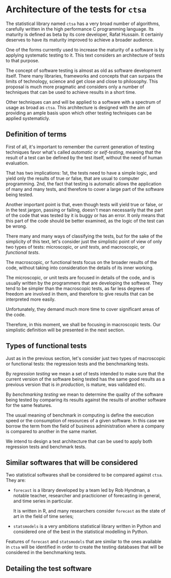 # Architecture of the tests for `ctsa`

The statistical library named `ctsa` has a very broad number of algorithms, carefully written in the high
performance C programming language. Its maturity is defined as beta by its core developer, Rafat Hussain.
It certainly deserves to have its maturity improved to achieve a broader audience.

One of the forms currently used to increase the maturity of a software is by applying systematic testing to
it. This text considers an architecture of tests to that purpose.

The concept of software testing is almost as old as software development itself. There many libraries,
frameworks and concepts that can surpass the limits of technology, science and get close and close to
philosophy. This proposal is much more pragmatic and considers only a number of techniques that can be
used to achieve results in a short time.

Other techniques can and will be applied to a software with a spectrum of usage as broad as `ctsa`.
This architecture is designed with the aim of providing an ample basis upon which other testing
techniques can be applied systematicly.

## Definition of terms

First of all, it's important to remember the current generation of testing techniques favor what's
called *automatic* or *self-testing*, meaning that the result of a test can be defined by the test
itself, without the need of human evaluation.

That has two implications: 1st, the tests need to have a simple logic, and yield only the results
of true or false, that are usual to computer programming. 2nd, the fact that testing is automatic
allows the application of many and many tests, and therefore to cover a large part of the software
being tested.

Another important point is that, even though tests will yield true or false, or in the test jargon,
passing or failing, doesn't mean necessarily that the part of the code that was tested by it is
buggy or has an error. It only means that this part of the code should be better examined, as the
logic of the test can be wrong.

There many and many ways of classifying the tests, but for the sake of the simplicity of this
text, let's consider just the simplistic point of view of only two types of tests: microscopic,
or *unit tests*, and macroscopic, or *functional tests*.

The macroscopic, or functional tests focus on the broader results of the code, without taking
into consideration the details of its inner working.

The microscopic, or unit tests are focused in details of the code, and is usually written by the
programmers that are developing the software. They tend to be simpler than the macroscopic tests,
as far less degrees of freedom are involved in them, and therefore to give results that can
be interpreted more easily.

Unfortunately, they demand much more time to cover significant areas of the code.

Therefore, in this moment, we shall be focusing in macroscopic tests. Our simplistic definition
will be presented in the next section.

## Types of functional tests

Just as in the previous section, let's consider just two types of macroscopic or functional tests:
the regression tests and the benchmarking tests.

By *regression testing* we mean a set of tests intended to make sure that the current version of
the software being tested has the same good results as a previous version that is *in production*,
is mature, was validated etc.

By *benchmarking testing* we mean to determine the quality of the software being tested by
comparing its results against the results of another software for the same features.

The usual meaning of benchmark in computing is define the execution speed or the consumption of
resources of a given software. In this case we borrow the term from the field of business
administration where a company is compared to another in the same market.

We intend to design a test architecture that can be used to apply both regression tests and
benchmark tests.

## Similar softwares that will be considered

Two statistical softwares shall be considered to be compared against `ctsa`. They are:

* `forecast` is a library developed by a team led by Rob Hyndman, a notable teacher, researcher and
    practicioner of forecasting in general, and time series in particular.

    It is written in R, and many researchers consider `forecast` as the state of art in
    the field of time series;

* `statsmodels` is a very ambitions statistical library written in Python and considered one
    of the best in the statistical modelling in Python.

Features of `forecast` and `statsmodels` that are similar to the ones available in `ctsa` will
be identified in order to create the testing databases that will be considered in the benchmarking
tests.

## Detailing the test software

